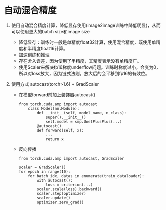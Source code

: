 # 自动混合精度

1. 使用自动混合精度计算，降低显存使用(image2image训练中降低明显)，从而可以使用更大的batch size和image size
    - 降低显存：训练时一般是单精度float32计算，使用混合精度，既使用单精度和半精度float16计算。
    - 加速训练和推理
    - 存在舍入误差，因为使用了半精度，其精度表示没有单精度广。
    - 使用Scaler来解决fp16梯度underflow问题。训练时梯度过小，会变为0，所以对loss放大，因为链式法则，放大后的会平移到fp16的有效位。
    
2. 使用方式 autocast(torch>1.6) + GradScaler
    - 在模型forward前加上装饰器autocast()
        ```
        from torch.cuda.amp import autocast
            class Model(nn.Module):
                def __init__(self, model_name, n_class):
                    super().__init__()  
                    self.model = smp.UnetPlusPlus(...)
                @autocast()
                def forward(self, x):
                    ...
                    return x
        ```
    - 反向传播
        ```
        from torch.cuda.amp import autocast, GradScaler

        scaler = GradScaler()
        for epoch in range(10):
            for batch_idx, datas in enumerate(train_dataloader):
                with autocast():
                    loss = criterion(...)
                scaler.scale(loss).backward()
                scaler.step(optimizer)
                scaler.update()
                optimizer.zero_grad()
        ```